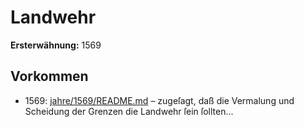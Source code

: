 # Landwehr

**Ersterwähnung:** 1569

## Vorkommen
- 1569: [jahre/1569/README.md](../jahre/1569/README.md) – zugeſagt, daß die Vermalung und
Scheidung der Grenzen die Landwehr ſein ſollten...
